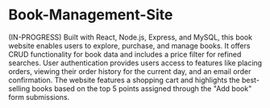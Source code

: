 # Book-Management-Site
(IN-PROGRESS) 
Built with React, Node.js, Express, and MySQL, this book website enables users to explore, purchase, and manage books. It offers CRUD functionality for book data and includes a price filter for refined searches. User authentication provides users access to features like placing orders, viewing their order history for the current day, and an email order confirmation. The website features a shopping cart and highlights the best-selling books based on the top 5 points assigned through the "Add book" form submissions.

